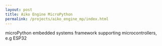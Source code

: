```yaml
---
layout: post
title: Aiko Engine MicroPython
permalink: /projects/aiko_engine_mp/index.html
---
```


microPython embedded systems framework supporting microcontrollers, e.g ESP32

